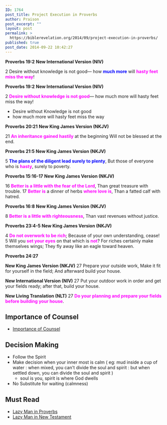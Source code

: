 ```yaml
---
ID: 1764
post_title: Project Execution in Proverbs
author: Praison
post_excerpt: ""
layout: post
permalink: >
  https://biblerevelation.org/2014/09/project-execution-in-proverbs/
published: true
post_date: 2014-09-22 10:42:27
---
```

<strong>Proverbs 19:2</strong>
<strong>New International Version (NIV)</strong>

2 Desire without knowledge is not good—
how <span style="color: #0000ff;"><strong>much more</strong> </span>will <span style="color: #ff00ff;"><strong>hasty feet miss the way</strong></span>!

<strong>Proverbs 19:2</strong>
<strong>New International Version (NIV)</strong>

2 <span style="color: #ff00ff;"><strong>Desire without knowledge is not good</strong></span>—
how much more will hasty feet miss the way!
<ul>
	<li>Desire without Knowledge is not good</li>
	<li>how much more will hasty feet miss the way</li>
</ul>
<strong>Proverbs 20:21</strong>
<strong> New King James Version (NKJV)</strong>

21 <span style="color: #ff00ff;"><strong>An inheritance gained hastily</strong> </span>at the beginning
Will not be blessed at the end.

<strong>Proverbs 21:5</strong>
<strong> New King James Version (NKJV)</strong>

5 <span style="color: #0000ff;"><strong>The plans of the diligent lead surely to plenty</strong></span>,
But those of everyone who is <span style="color: #ff00ff;"><strong>hasty</strong></span>, surely to poverty.

<strong>Proverbs 15:16-17</strong>
<strong>New King James Version (NKJV)</strong>

16 <span style="color: #ff00ff;"><strong>Better is a little with the fear of the Lord</strong></span>,
Than great treasure with trouble.
17 <span style="color: #ff00ff;"><strong>Better is</strong></span> a dinner of herbs <span style="color: #ff00ff;"><strong>where love is</strong></span>,
Than a fatted calf with hatred.

<strong>Proverbs 16:8</strong>
<strong>New King James Version (NKJV)</strong>

8 <span style="color: #ff00ff;"><strong>Better is a little with righteousness</strong></span>,
Than vast revenues without justice.

<strong>Proverbs 23:4-5</strong>
<strong> New King James Version (NKJV)</strong>

4 <span style="color: #ff00ff;"><strong>Do not overwork to be rich</strong></span>;
Because of your own understanding, cease!
5 Will you <span style="color: #ff00ff;"><strong>set your eyes</strong></span> on that which is <span style="color: #ff00ff;"><strong>not</strong></span>?
For riches certainly make themselves wings;
They fly away like an eagle toward heaven.

<strong>Proverbs 24:27</strong>

<strong>New King James Version (NKJV)</strong>
27 Prepare your outside work,
Make it fit for yourself in the field;
And afterward build your house.

<strong>New International Version (NIV)</strong>
27 Put your outdoor work in order and get your fields ready; after that, build your house.

<strong>New Living Translation (NLT)</strong>
27 <span style="color: #ff00ff;"><strong>Do your planning and prepare your fields before building your house</strong></span>.
<h2>Importance of Counsel</h2>
<ul>
	<li><a title="Importants of Counsel" href="http://biblerevelation.org/2014/09/11/importants-of-counsel/" target="_blank" rel="noopener noreferrer">Importance of Counsel</a></li>
</ul>
<h2>Decision Making</h2>
<ul>
	<li>Follow the Spirit</li>
	<li>Make decision when your inner most is calm ( eg: mud inside a cup of water : when mixed, you can't divide the soul and spirit : but when settled down, you can divide the soul and spirit )
<ul>
	<li>soul is you, spirit is where God dwells</li>
</ul>
</li>
	<li>No Substitute for waiting (calmness)</li>
</ul>
<h2><strong>Must Read </strong></h2>
<ul>
	<li><a title="Lazy man in Proverbs" href="http://biblerevelation.org/2014/09/10/lazy-man-proverbs/">Lazy Man in Proverbs</a></li>
	<li><a title="Lazy man in New Testament" href="http://biblerevelation.org/2014/09/10/lazy-man-new-testament/">Lazy Man in New Testament</a></li>
</ul>
&nbsp;